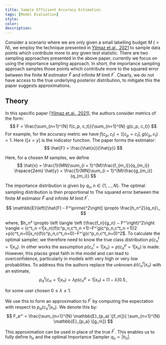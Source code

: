 ```yaml
---
title: Sample Efficient Accuracy Estimation
tags: [Model Evaluation]
style: 
color: 
description: 
---
```


Consider a scenario where we are only given a small labelling budget $M$  ($< N$), we employ the technique presented in [Yilmaz et.al., 2021](https://arxiv.org/pdf/2109.12043.pdf) to sample data points which contribute more to any given test statistic. There are two sampling approaches presented in the above paper, currently we focus on using the importance sampling approach. In short, the importance sampling approach samples those points which contribute more to the squared error between the finite $M$ estimator $\hat{F}$ and infinite $M$ limit $F^\prime.$ Clearly, we do not have access to the true underlying posterior distribution, to mitigate this the paper suggests approximations. 

## Theory
In this specific paper [[Yilmaz et.al., 2021]](https://arxiv.org/pdf/2109.12043.pdf), the authors consider metrics of the form: 
$$
F = \frac{\sum_{n=1}^{N} f(c_p, c_t)}{\sum_{n=1}^{N} g(c_p, c_t)}
$$
For example, for the accuracy metric we have $f(c_p,c_t)=\mathbb{I}[c_p =c_t], g(c_p,c_t)=1$. Here $\mathbb{I}[x=y]$ is the indicator function. The paper forms the estimator: 
$$
\hat{F} = \frac{\hat{x}}{\hat{y}}
$$

Here, for a chosen $M$ samples, we define 
$$
\hat{x} = \frac{1}{MN}\sum_{i = 1}^{M}\frac{f_{m_i}}{q_{m_i}} \hspace{2em} \hat{y} = \frac{1}{MN}\sum_{i = 1}^{M}\frac{g_{m_i}}{q_{m_i}}
$$

The importance distribution is given by $q_n, n \in \{ 1, . . . , N \}$. The optimal sampling distribution is then proportional to The squared error between the finite   $M$ estimator $\hat{F}$ and infinite $M$ limit $F^\prime.$ 

$$
\mathbb{E}\left[(\hat{F} - F^\prime)^2\right] \propto \frac{h_n^2}{q_n}\,,
$$

where, $h_n² \propto \left \langle \left (\frac{f_n}{g_n} − F^′\right)^2\right \rangle = (c^t_n =1|x_n)(f(c^p_n,c^t_n =1)−F^′g(c^p_n,c^t_n =1))2
+p(c^t_n=0|x_n)(f(c^p_n,c^t_n=0)−F^′g(c^p_n,c^t_n=0)^2$. To calculate the optimal sampler, we therefore need to know the true class distribution $p(c^t_n = 1|x_n)$. In other works the assumption $p(c^t_n = 1|x_n) = p(c^p_n = 1|x_n)$ is made. However, this places great faith in the model and can lead to overconfidence, particularly in models with very high or very low probabilities. To address this the authors replace the unknown $p(c^t_n|x_n)$ with an estimate, 
$$
				p^t_a(c_n = 1|x_n) = \lambda p(c^p_n = 1|x_n) + (1 − \lambda)0.5 \,,
$$

for some user chosen $0 \leq \lambda \leq 1$.

We use this to form an approximation to $F^′$ by computing the expectation with respect to $p_a(c^t_n|x_n)$. We denote this by:
$$
F_a^′ =  \frac{\sum_{n=1}^{N} \mathbb{E}_{p_a} \[f_n\]}{
\sum_{n=1}^{N} \mathbb{E}_{p_a} \[g_n\]}
$$

This approximation can be used in place of the true $F^\prime$. This enables us to fully define $h_n$ and the optimal Importance Sampler $q_n \propto |h_n|$.
